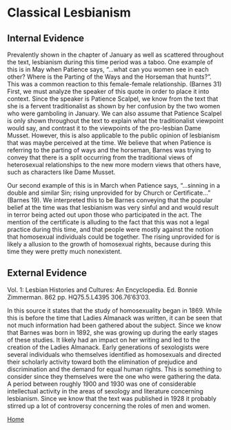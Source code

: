 # Classical Lesbianism

## Internal Evidence

Prevalently shown in the chapter of January as well as scattered throughout the text, lesbianism during this time period was a taboo. One example of this is in May when Patience says, “...what can you women see in each other? Where is the Parting of the Ways and the Horseman that hunts?”. This was a common reaction to this female-female relationship. (Barnes 31)  First, we must analyze the speaker of this quote in order to place it into context.  Since the speaker is Patience Scalpel, we know from the text that she is a fervent traditionalist as shown by her confusion by the two women who were gamboling in January. We can also assume that Patience Scalpel is only shown throughout the text to explain what the traditionalist viewpoint would say, and contrast it to the viewpoints of the pro-lesbian Dame Musset.  However, this is also applicable to the public opinion of lesbianism that was maybe perceived at the time. We believe that when Patience is referring to the parting of ways and the horseman, Barnes was trying to convey that there is a split occurring from the traditional views of heterosexual relationships to the new more modern views that others have, such as characters like Dame Musset.

Our second example of this is in March when Patience says, “...sinning in a double and similar Sin; rising unprovided for by Church or Certificate…” (Barnes 19). We interpreted this to be Barnes conveying that the popular belief at the time was that lesbianism was very sinful and and would result in terror being acted out upon those who participated in the act. The mention of the certificate is alluding to the fact that this was not a legal practice during this time, and that people were mostly against the notion that homosexual individuals could be together. The rising unprovided for is likely a allusion to the growth of homosexual rights, because during this time they were pretty much nonexistent.  

## External Evidence

Vol. 1: Lesbian Histories and Cultures: An Encyclopedia. Ed. Bonnie Zimmerman. 862 pp. HQ75.5.L4395 306.76′63′03.

In this source it states that the study of homosexuality began in 1869. While this is before the time that Ladies Almanack was written, it can be seen that not much information had been gathered about the subject. Since we know that Barnes was born in 1892, she was growing up during the early stages of these studies. It likely had an impact on her writing and led to the creation of the Ladies Almanack. Early generations of sexologists were several individuals who themselves identified as homosexuals and directed their scholarly activity toward both the elimination of prejudice and discrimination and the demand for equal human rights. This is something to consider since they themselves were the one who were gathering the data. A period between roughly 1900 and 1930 was one of considerable intellectual activity in the areas of sexology and literature concerning lesbianism. Since we know that the text was published in 1928 it probably stirred up a lot of controversy concerning the roles of men and women. 

[Home](https://gwilly.github.io/Ladies-Almanack)

